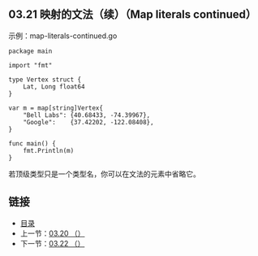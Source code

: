 ## 03.21 映射的文法（续）（Map literals continued）

示例：map-literals-continued.go

    package main

    import "fmt"

    type Vertex struct {
    	Lat, Long float64
    }

    var m = map[string]Vertex{
    	"Bell Labs": {40.68433, -74.39967},
    	"Google":    {37.42202, -122.08408},
    }

    func main() {
    	fmt.Println(m)
    }

若顶级类型只是一个类型名，你可以在文法的元素中省略它。

## 链接
* [目录](https://github.com/gnefiy/go-zh/blob/master/tour/directory.md)
* 上一节：[03.20 （）](https://github.com/gnefiy/go-zh/blob/master/tour/moretypes/03.20.md)
* 下一节：[03.22 （）](https://github.com/gnefiy/go-zh/blob/master/tour/moretypes/03.22.md)
